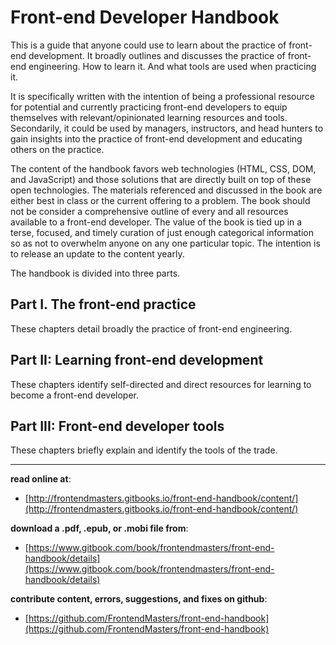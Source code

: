 # Front-end Developer Handbook

This is a guide that anyone could use to learn about the practice of front-end development. It broadly outlines and discusses the practice of front-end engineering. How to learn it. And what tools are used when practicing it.

It is specifically written with the intention of being a professional resource for potential and currently practicing front-end developers to equip themselves with relevant/opinionated learning resources and tools. Secondarily, it could be used by managers, instructors, and head hunters to gain insights into the practice of front-end development and educating others on the practice.

The content of the handbook favors web technologies (HTML, CSS, DOM, and JavaScript) and those solutions that are directly built on top of these open technologies. The materials referenced and discussed in the book are either best in class or the current offering to a problem. The book should not be consider a comprehensive outline of every and all resources available to a front-end developer. The value of the book is tied up in a terse, focused, and timely curation of just enough categorical information so as not to overwhelm anyone on any one particular topic. The intention is to release an update to the content yearly.

The handbook is divided into three parts. 

Part I. The front-end practice
---
These chapters detail broadly the practice of front-end engineering.

Part II: Learning front-end development
---
These chapters identify self-directed and direct resources for learning to become a front-end developer.

Part III: Front-end developer tools
---
These chapters briefly explain and identify the tools of the trade.

***

**read online at**: 

* [http://frontendmasters.gitbooks.io/front-end-handbook/content/](http://frontendmasters.gitbooks.io/front-end-handbook/content/)
 
**download a .pdf, .epub, or .mobi file from**: 

* [https://www.gitbook.com/book/frontendmasters/front-end-handbook/details](https://www.gitbook.com/book/frontendmasters/front-end-handbook/details)

**contribute content, errors, suggestions, and fixes on github**: 

* [https://github.com/FrontendMasters/front-end-handbook](https://github.com/FrontendMasters/front-end-handbook)






